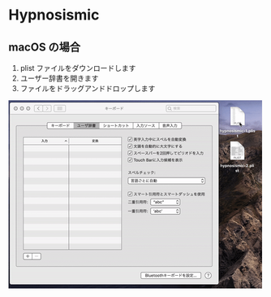 # Hypnosismic

## macOS の場合

1. plist ファイルをダウンロードします
1. ユーザー辞書を開きます
1. ファイルをドラッグアンドドロップします

![](images/readme-01.gif)
